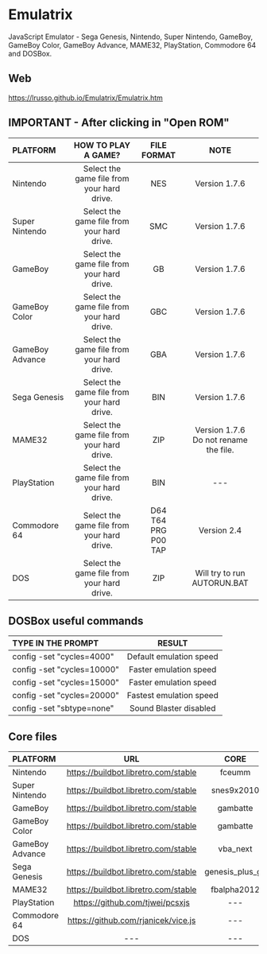# Emulatrix

JavaScript Emulator - Sega Genesis, Nintendo, Super Nintendo, GameBoy, GameBoy Color, GameBoy Advance, MAME32, PlayStation, Commodore 64 and DOSBox.

## Web

https://lrusso.github.io/Emulatrix/Emulatrix.htm

## IMPORTANT - After clicking in "Open ROM"

| PLATFORM  | HOW TO PLAY A GAME?  | FILE FORMAT | NOTE |
| :------------ |:---------------:| :-----:| :-----:|
| Nintendo | Select the game file from your hard drive. | NES | Version 1.7.6 | 
| Super Nintendo | Select the game file from your hard drive. | SMC | Version 1.7.6 |
| GameBoy | Select the game file from your hard drive. | GB | Version 1.7.6 |
| GameBoy Color | Select the game file from your hard drive. | GBC | Version 1.7.6 |
| GameBoy Advance | Select the game file from your hard drive. | GBA |Version 1.7.6 |
| Sega Genesis | Select the game file from your hard drive. | BIN | Version 1.7.6 |
| MAME32 | Select the game file from your hard drive. | ZIP | Version 1.7.6<br />Do not rename the file. |
| PlayStation | Select the game file from your hard drive. | BIN | --- |
| Commodore 64 | Select the game file from your hard drive. | D64<br />T64<br />PRG<br />P00<br />TAP | Version 2.4 |
| DOS | Select the game file from your hard drive. | ZIP | Will try to run AUTORUN.BAT |

## DOSBox useful commands

| TYPE IN THE PROMPT  | RESULT  |
| :------------ |:---------------:|
| config -set "cycles=4000" | Default emulation speed |
| config -set "cycles=10000" | Faster emulation speed |
| config -set "cycles=15000" | Faster emulation speed |
| config -set "cycles=20000" | Fastest emulation speed |
| config -set "sbtype=none" | Sound Blaster disabled |

## Core files

| PLATFORM  | URL  | CORE |
| :------------ |:---------------:| :-----:|
| Nintendo | https://buildbot.libretro.com/stable | fceumm |
| Super Nintendo | https://buildbot.libretro.com/stable | snes9x2010 |
| GameBoy | https://buildbot.libretro.com/stable | gambatte |
| GameBoy Color | https://buildbot.libretro.com/stable | gambatte |
| GameBoy Advance | https://buildbot.libretro.com/stable | vba_next |
| Sega Genesis | https://buildbot.libretro.com/stable | genesis_plus_gx |
| MAME32 | https://buildbot.libretro.com/stable | fbalpha2012 |
| PlayStation | https://github.com/tjwei/pcsxjs | --- |
| Commodore 64 |https://github.com/rjanicek/vice.js | --- |
| DOS | --- | --- |
